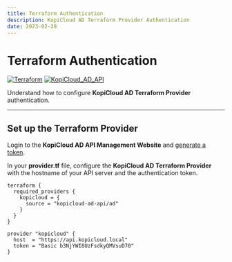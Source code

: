 ```yaml
---
title: Terraform Authentication
description: KopiCloud AD Terraform Provider Authentication
date: 2023-02-28
---
```


# Terraform Authentication
[![Terraform](https://img.shields.io/badge/terraform-v1.3+-blue.svg)](https://www.terraform.io/downloads.html) [![KopiCloud_AD_API](https://img.shields.io/badge/kopiCloud_ad-v1.0+-blueviolet.svg)](https://www.kopicloud-ad-api.com)

Understand how to configure **KopiCloud AD Terraform Provider** authentication.

----

## Set up the Terraform Provider

Login to the **KopiCloud AD API Management Website** and [generate a token](authentication/token-authentication.md).

In your **provider.tf** file, configure the **KopiCloud AD Terraform Provider** with the hostname of your API server and the authentication token.

```
terraform {
  required_providers {
    kopicloud = {
      source = "kopicloud-ad-api/ad"
    }
  }
}

provider "kopicloud" {
  host  = "https://api.kopicloud.local"
  token = "Basic b3NjYWI8UzFsdkyQMVsuD70"
}
```
